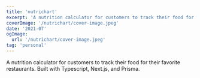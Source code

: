 ```yaml
---
title: 'nutrichart'
excerpt: 'A nutrition calculator for customers to track their food for their favorite restaurants.'
coverImage: '/nutrichart/cover-image.jpeg'
date: '2021-07'
ogImage:
  url: '/nutrichart/cover-image.jpeg'
tag: 'personal'
---
```


A nutrition calculator for customers to track their food for their favorite restaurants. Built with Typescript, Next.js, and Prisma.